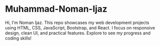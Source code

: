 # Muhammad-Noman-Ijaz
Hi, I'm Noman Ijaz. This repo showcases my web development projects using HTML, CSS, JavaScript, Bootstrap, and React. I focus on responsive design, clean UI, and practical features. Explore to see my progress and coding skills!
